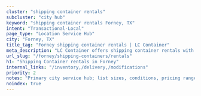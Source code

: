 ```yaml
---
cluster: "shipping container rentals"
subcluster: "city hub"
keyword: "shipping container rentals Forney, TX"
intent: "Transactional-Local"
page_type: "Location Service Hub"
city: "Forney, TX"
title_tag: "Forney shipping container rentals | LC Container"
meta_description: "LC Container offers shipping container rentals with delivery in Forney, TX. Local. Fast quotes. Since 2003."
url_slug: "/forney/shipping-containers/rentals"
h1: "Shipping Container rentals in Forney"
internal_links: "/inventory,/delivery,/modifications"
priority: 2
notes: "Primary city service hub; list sizes, conditions, pricing ranges, photos, testimonials."
noindex: true
---
```


<!-- TODO: Add unique city/inventory copy, images, and internal links here. -->
